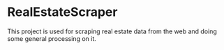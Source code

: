 # RealEstateScraper
This project is used for scraping real estate data from the web and doing some general processing on it.
